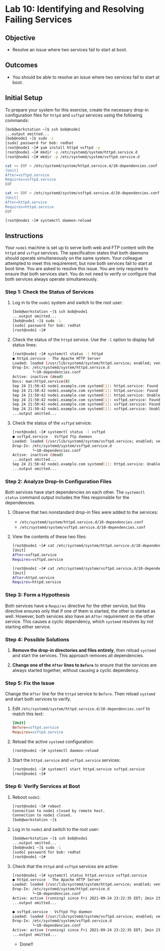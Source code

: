 # Lab 10: Identifying and Resolving Failing Services

## Objective

- Resolve an issue where two services fail to start at boot.

## Outcomes

- You should be able to resolve an issue where two services fail to start at boot.

## Initial Setup

To prepare your system for this exercise, create the necessary drop-in configuration files for `httpd` and `vsftpd` services using the following commands:

```bash
[bob@workstation ~]$ ssh bob@node1
...output omitted...
[bob@node1 ~]$ sudo -i
[sudo] password for bob: redhat
[root@node1 ~]# yum install httpd vsftpd -y
[root@node1 ~]# mkdir -p /etc/systemd/system/httpd.service.d
[root@node1 ~]# mkdir -p /etc/systemd/system/vsftpd.service.d

cat << EOF > /etc/systemd/system/httpd.service.d/10-dependencies.conf
[Unit]
After=vsftpd.service
Requires=vsftpd.service
EOF

cat << EOF > /etc/systemd/system/vsftpd.service.d/10-dependencies.conf
[Unit]
After=httpd.service
Requires=httpd.service
EOF

[root@node1 ~]# systemctl daemon-reload
```

## Instructions

Your `node1` machine is set up to serve both web and FTP content with the `httpd` and `vsftpd` services. The specification states that both daemons should operate simultaneously on the same system. Your colleague attempted to meet this requirement, but now both services fail to start at boot time. You are asked to resolve this issue. You are only required to ensure that both services start. You do not need to verify or configure that both services always operate simultaneously.

### Step 1: Check the Status of Services

1. Log in to the `node1` system and switch to the root user:

   ```bash
   [bob@workstation ~]$ ssh bob@node1
   ...output omitted...
   [bob@node1 ~]$ sudo -i
   [sudo] password for bob: redhat
   [root@node1 ~]#
   ```

2. Check the status of the `httpd` service. Use the `-l` option to display full status lines:

   ```bash
   [root@node1 ~]# systemctl status -l httpd
   ● httpd.service - The Apache HTTP Server
   Loaded: loaded (/usr/lib/systemd/system/httpd.service; enabled; vendor preset: disabled)
   Drop-In: /etc/systemd/system/httpd.service.d
            └─10-dependencies.conf
   Active: inactive (dead)
   Docs: man:httpd.service(8)
   Sep 24 21:50:42 node1.example.com systemd[1]: httpd.service: Found ordering cycle on vsftpd.service/start
   Sep 24 21:50:42 node1.example.com systemd[1]: httpd.service: Found dependency on httpd.service/start
   Sep 24 21:50:42 node1.example.com systemd[1]: httpd.service: Unable to break cycle starting with httpd.service/start
   Sep 24 21:50:42 node1.example.com systemd[1]: vsftpd.service: Found ordering cycle on httpd.service/start
   Sep 24 21:50:42 node1.example.com systemd[1]: vsftpd.service: Found dependency on vsftpd.service/start
   Sep 24 21:50:42 node1.example.com systemd[1]: vsftpd.service: Unable to break cycle starting with vsftpd.service/start
   ...output omitted...
   ```

3. Check the status of the `vsftpd` service:

   ```bash
   [root@node1 ~]# systemctl status -l vsftpd
   ● vsftpd.service - Vsftpd ftp daemon
   Loaded: loaded (/usr/lib/systemd/system/vsftpd.service; enabled; vendor preset: disabled)
   Drop-In: /etc/systemd/system/vsftpd.service.d
            └─10-dependencies.conf
   Active: inactive (dead)
   ...output omitted...
   Sep 24 21:50:42 node1.example.com systemd[1]: httpd.service: Unable to break cycle starting with httpd.service/start
   ...output omitted...
   ```

### Step 2: Analyze Drop-In Configuration Files

Both services have start dependencies on each other. The `systemctl status` command output includes the files responsible for the dependencies.

1. Observe that two nonstandard drop-in files were added to the services:

   - `/etc/systemd/system/httpd.service.d/10-dependencies.conf`
   - `/etc/systemd/system/vsftpd.service.d/10-dependencies.conf`

2. View the contents of these two files:

   ```bash
   [root@node1 ~]# cat /etc/systemd/system/httpd.service.d/10-dependencies.conf
   [Unit]
   After=vsftpd.service
   Requires=vsftpd.service
   
   [root@node1 ~]# cat /etc/systemd/system/vsftpd.service.d/10-dependencies.conf
   [Unit]
   After=httpd.service
   Requires=httpd.service
   ```

### Step 3: Form a Hypothesis

Both services have a `Requires` directive for the other service, but this directive ensures only that if one of them is started, the other is started as well. However, both services also have an `After` requirement on the other service. This causes a cyclic dependency, which `systemd` resolves by not starting either service.

### Step 4: Possible Solutions

1. **Remove the drop-in directories and files entirely**, then reload `systemd` and start the services. This approach removes all dependencies.

2. **Change one of the `After` lines to `Before`** to ensure that the services are always started together, without causing a cyclic dependency.

### Step 5: Fix the Issue

Change the `After` line for the `httpd` service to `Before`. Then reload `systemd` and start both services to verify.

1. Edit `/etc/systemd/system/httpd.service.d/10-dependencies.conf` to match this text:

   ```ini
   [Unit]
   Before=vsftpd.service
   Requires=vsftpd.service
   ```

2. Reload the active `systemd` configuration:

   ```bash
   [root@node1 ~]# systemctl daemon-reload
   ```

3. Start the `httpd.service` and `vsftpd.service` services:

   ```bash
   [root@node1 ~]# systemctl start httpd.service vsftpd.service
   [root@node1 ~]#
   ```

### Step 6: Verify Services at Boot

1. Reboot `node1`:

   ```bash
   [root@node1 ~]# reboot
   Connection to node1 closed by remote host.
   Connection to node1 closed.
   [bob@workstation ~]$
   ```

2. Log in to `node1` and switch to the root user:

   ```bash
   [bob@workstation ~]$ ssh bob@node1
   ...output omitted...
   [bob@node1 ~]$ sudo -i
   [sudo] password for bob: redhat
   [root@node1 ~]#
   ```

3. Check that the `httpd` and `vsftpd` services are active:

   ```bash
   [root@node1 ~]# systemctl status httpd.service vsftpd.service
   ● httpd.service - The Apache HTTP Server
   Loaded: loaded (/usr/lib/systemd/system/httpd.service; enabled; vendor preset: disabled)
   Drop-In: /etc/systemd/system/httpd.service.d
            └─10-dependencies.conf
   Active: active (running) since Fri 2021-09-24 23:22:35 EDT; 2min 23s ago
   ...output omitted...
   
   ● vsftpd.service - Vsftpd ftp daemon
   Loaded: loaded (/usr/lib/systemd/system/vsftpd.service; enabled; vendor preset: disabled)
   Drop-In: /etc/systemd/system/vsftpd.service.d
            └─10-dependencies.conf
   Active: active (running) since Fri 2021-09-24 23:22:35 EDT; 2min 23s ago
   ...output omitted...
   ```

   * Done!!

